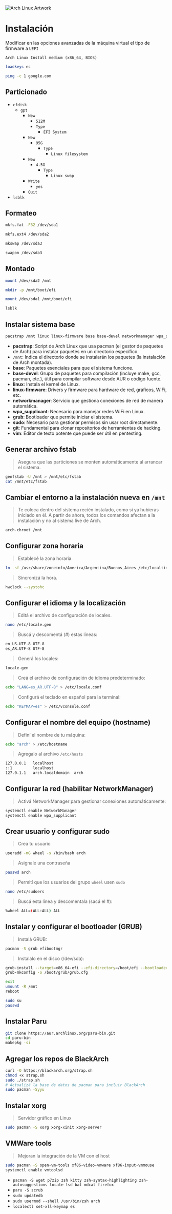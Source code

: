 ![Arch Linux Artwork](https://archlinux.org/static/logos/archlinux-logo-light-90dpi.d36c53534a2b.png)

# Instalación

Modificar en las opciones avanzadas de la máquina virtual el tipo de firmware a `UEFI`

`Arch Linux Install medium (x86_64, BIOS)`

```bash
loadkeys es
```

```bash
ping -c 1 google.com
```

## Particionado
- `cfdisk`
  - `gpt`
    - `New`
      - `512M`
      - `Type`
        - `EFI System`
    - `New`
      - `95G`
        - `Type`
          - `Linux filesystem`
    - `New`
      - `4.5G`
        - `Type`
          - `Linux swap`
    - `Write`
      - `yes`
    - `Quit`
- `lsblk`

## Formateo
```bash
mkfs.fat -F32 /dev/sda1
```
```bash
mkfs.ext4 /dev/sda2
```
```bash
mkswap /dev/sda3
```
```bash
swapon /dev/sda3
```

## Montado
```bash
mount /dev/sda2 /mnt
```
```bash
mkdir -p /mnt/boot/efi
```
```bash
mount /dev/sda1 /mnt/boot/efi
```
```bash
lsblk
```

## Instalar sistema base

```bash
pacstrap /mnt linux linux-firmware base base-devel networkmanager wpa_supplicant grub git vim sudo nano
```
  - **pacstrap**: Script de Arch Linux que usa pacman (el gestor de paquetes de Arch) para instalar paquetes en un directorio específico.
  - `/mnt`: Indica el directorio donde se instalarán los paquetes (la instalación de Arch montada).
  - **base**: Paquetes esenciales para que el sistema funcione.
  - **base-devel**: Grupo de paquetes para compilación (incluye make, gcc, pacman, etc.), útil para compilar software desde AUR o código fuente.
  - **linux**: Instala el kernel de Linux.
  - **linux-firmware**: Drivers y firmware para hardware de red, gráficos, WiFi, etc.
  - **networkmanager**: Servicio que gestiona conexiones de red de manera automática.
  - **wpa_supplicant**: Necesario para manejar redes WiFi en Linux.
  - **grub**: Bootloader que permite iniciar el sistema.
  - **sudo**: Necesario para gestionar permisos sin usar root directamente.
  - **git**: Fundamental para clonar repositorios de herramientas de hacking.
  - **vim**: Editor de texto potente que puede ser útil en pentesting.

## Generar archivo fstab

> Asegura que las particiones se monten automáticamente al arrancar el sistema.

```bash
genfstab -U /mnt > /mnt/etc/fstab
cat /mnt/etc/fstab
```

## Cambiar el entorno a la instalación nueva en `/mnt`

> Te coloca dentro del sistema recién instalado, como si ya hubieras iniciado en él. A partir de ahora, todos los comandos afectan a la instalación y no al sistema live de Arch.

```bash
arch-chroot /mnt
```

## Configurar zona horaria

> Establecé la zona horaria.

```bash
ln -sf /usr/share/zoneinfo/America/Argentina/Buenos_Aires /etc/localtime
```

> Sincronizá la hora.

```bash
hwclock --systohc
```

## Configurar el idioma y la localización

> Editá el archivo de configuración de locales.

```bash
nano /etc/locale.gen
```

> Buscá y descomentá (#) estas líneas:

```bash
en_US.UTF-8 UTF-8
es_AR.UTF-8 UTF-8
```

> Generá los locales:

```bash
locale-gen
```

> Creá el archivo de configuración de idioma predeterminado:

```bash
echo "LANG=es_AR.UTF-8" > /etc/locale.conf
```

> Configurá el teclado en español para la terminal:

```bash
echo "KEYMAP=es" > /etc/vconsole.conf
```

## Configurar el nombre del equipo (hostname)

> Definí el nombre de tu máquina:

```bash
echo "arch" > /etc/hostname
```

> Agregalo al archivo `/etc/hosts`

```bash
127.0.0.1   localhost
::1         localhost
127.0.1.1   arch.localdomain  arch
```

## Configurar la red (habilitar NetworkManager)

> Activá NetworkManager para gestionar conexiones automáticamente:

```bash
systemctl enable NetworkManager
systemctl enable wpa_supplicant
```

## Crear usuario y configurar sudo

> Creá tu usuario

```bash
useradd -mG wheel -s /bin/bash arch
```

> Asignale una contraseña

```bash
passwd arch
```

> Permití que los usuarios del grupo `wheel` usen `sudo`

```bash
nano /etc/sudoers
```

> Buscá esta línea y descomentala (sacá el #):

```bash
%wheel ALL=(ALL:ALL) ALL
```

## Instalar y configurar el bootloader (GRUB)

> Instalá GRUB:

```bash
pacman -S grub efibootmgr
```

> Instalalo en el disco (/dev/sda):

```bash
grub-install --target=x86_64-efi --efi-directory=/boot/efi --bootloader-id=GRUB
grub-mkconfig -o /boot/grub/grub.cfg
```

```bash
exit
umount -R /mnt
reboot
```

```bash
sudo su
passwd
```

## Instalar Paru

```bash
git clone https://aur.archlinux.org/paru-bin.git
cd paru-bin
makepkg -si
```

## Agregar los repos de BlackArch

```bash
curl -O https://blackarch.org/strap.sh
chmod +x strap.sh
sudo ./strap.sh
# Actualizá la base de datos de pacman para incluir BlackArch
sudo pacman -Syyu
```
  
## Instalar xorg

> Servidor gráfico en Linux

```bash
sudo pacman -S xorg xorg-xinit xorg-server
```

## VMWare tools

> Mejoran la integración de la VM con el host

```bash
sudo pacman -S open-vm-tools xf86-video-vmware xf86-input-vmmouse
systemctl enable vmtoolsd
```

- `pacman -S wget p7zip zsh kitty zsh-syntax-highlighting zsh-autosuggestions locate lsd bat mdcat firefox`
- `paru -S scrub`
- `sudo updatedb`
- `sudo usermod --shell /usr/bin/zsh arch`
- `localectl set-xll-keymap es`
